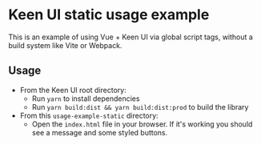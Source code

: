 # Keen UI static usage example

This is an example of using Vue + Keen UI via global script tags, without a build system like Vite or Webpack.

## Usage

- From the Keen UI root directory:
  - Run `yarn` to install dependencies
  - Run `yarn build:dist && yarn build:dist:prod` to build the library
- From this `usage-example-static` directory:
  - Open the `index.html` file in your browser. If it's working you should see a message and some styled buttons.
